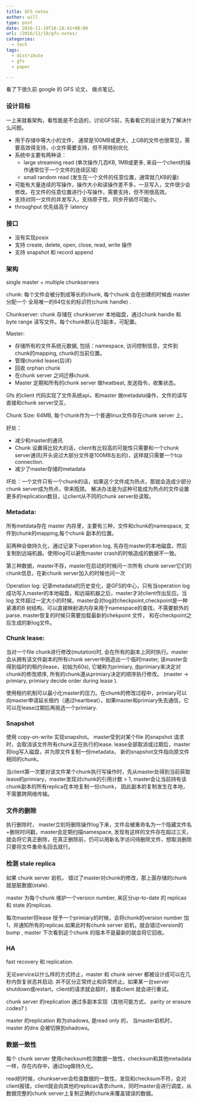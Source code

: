 ```yaml
---
title: GFS notes
author: will
type: post
date: 2016-11-19T16:18:41+00:00
url: /2016/11/19/gfs-notes/
categories:
  - tech
tags:
  - distribute
  - gfs
  - paper

---
```

看了下很久前 google 的 GFS 论文， 做点笔记。

<!--more-->

### 设计目标

一上来就看架构，看性能是不合适的，讨论GFS前，先看看它的设计是为了解决什么问题。

  * 用于存储中等大小的文件， 通常是100MB或更大，上GB的文件也很常见，需要高效得支持，小文件需要支持，但不用特别优化
  * 系统中主要有两种读： 
      * large streaming read (单次操作几百KB, 1MB或更多, 来自一个client的操作通常位于一个文件的连续区域)
      * small random read (发生在一个文件的任意位置，通常就几KB的量)
  * 可能有大量连续的写操作，操作大小和读操作差不多，一旦写入，文件很少会修改。在文件的任意位置进行小写操作，需要支持，但不用很高效。
  * 支持对同一文件的并发写入，支持原子性，同步开销尽可能小。
  * throughput 优先级高于 latency 

### 接口

  * 没有实现posix 
  * 支持 create, delete, open, close, read, write 操作
  * 支持 snapshot 和 record append

### 架构

single master + multiple chunkservers

chunk: 每个文件会被分割成等长的chunk, 每个chunk 会在创建的时候由 master分配一个 全局唯一的64位长的标识符(chunk handle) .

Chunkserver: chunk 存储在 chunkserver 本地磁盘，通过chunk handle 和 byte range 读写文件。每个chunk默认在3副本，可配置。

Master:

  * 存储所有的文件系统元数据, 包括：namespace, 访问控制信息，文件到chunk的mapping, chunk的当前位置。
  * 管理chunkd lease(后详)
  * 回收 orphan chunk
  * 在chunk server 之间迁移chunk. 
  * Master 定期和所有的chunk server 做heatbeat, 发送指令，收集状态。

Gfs 的client 代码实现了文件系统api，和master 做metadata操作，文件的读写直接和chunk server交互，

Chunk Size: 64MB, 每个chunk作为一个普通linux文件存在chunk server 上，

好处：

  * 减少和master的通讯
  * Chunk 设置得比较大的话，client有比较高的可能性只需要和一个chunk server通讯(开头说过大部分文件是100MB左右的)，这样就只需要一个tcp connection.
  * 减少了master存储的metadata

坏处：一个文件只有一个chunk的话，如果这个文件成为热点，那就会造成少部分chunk server成为热点，带来瓶颈。 解决办法是为这种可能成为热点的文件设置更多的replication数目，让client从不同的chunk server处读取。

### Metadata:

所有metdata存在 master 内存里，主要有三种，文件和chunk的namespace, 文件到chunk的mapping,每个chunk 副本的位置。

前两种会做持久化，通过记录下operation log, 先存在master的本地磁盘，然后复制到远端机器。使用log可以避免master crash的时候造成的数据不一致。

第三种数据，master不存，master在启动的时候问一次所有 chunk server它们的chunk信息，在新chunk server加入的时候也问一次

Operation log: 记录metadata的历史变化，是GFS的中心，只有当operation log成功写入master的本地磁盘，和远端机器之后，master才对client作出反应。当log 文件超过一定大小的时候，master会对log对checkpoint,checkpoint是一种紧凑的B 树结构，可以直接映射进内存来用于namespace的查找，不需要额外的parse. master恢复的时候只需要加载最新的chekpoint 文件， 和在checkpoint之后生成的新log文件。

### Chunk lease:

当对一个file chunk进行修改(mutation)时, 会在所有的副本上同时执行。master会从拥有该文件副本的所有chunk server中挑选出一个临时master, 该master会得到临时的租约(lease，初始为60s), 它被称为primiary, 由primiary来决定对chunk的修改顺序, 所有的chunk遵从primiary决定的顺序执行修改。 (master -> primiary, primiary decide order during lease ).

使用租约机制可以最小化master的压力。在chunk的修改过程中，primiary可以向master申请延长租约（通过heartbeat）。如果master和primiary失去通信，它可以在lease过期后再挑选一个primiary.

### Snapshot

使用 copy-on-write 实现snapshot。 master受到对某个file 的snapshot 请求时，会取消该文件所有chunk正在执行的lease. lease全部取消或过期后，master将log写入磁盘，并为原文件复制一份metadata， 新的snapshot文件指向原文件相同的chunk。

当client第一次要对该文件某个chunk执行写操作时，先从master处得到当前获取lease的primiary，master发现对chunk的引用计数 > 1, master会让当前持有该chunk副本的所有replica在本地复制一份chunk， 因此副本的复制发生在本地，不需要跨网络传输。

### 文件的删除

执行删除时， master立刻将删除操作log下来，文件会被重命名为一个隐藏文件名+删除时间戳，master会定期扫描namespace, 发现有这样的文件存在超过三天，就会将它真正删除，在真正删除前，仍可以用新名字访问待删除文件，想取消删除只要将文件重命名回去就行。

### 检测 stale replica

如果 chunk server 宕机， 错过了master对chunk的修改，那上面存储的chunk就是脏数据(stale).

master 为每个chunk 维护一个version number, 来区分up-to-date 的 replicas 和 state 的replicas.

每次master将lease 授予一个primiary的时候，会将chunk的version number 加1，并通知所有的replicas.如果此时有chunk server 宕机，就会错过version的bump , master 下次看到这个chunk 的版本不是最新的就会将它回收。

### HA

fast recovery 和 replication.

无论service以什么样的方式终止，master 和 chunk server 都被设计成可以在几秒内恢复状态并启动. 并不区分正常终止和异常终止。如果某一台server shutdown或restart，client的请求就会超时，接着client 就会进行重试。

chunk server 的replication 通过多副本实现（其他可能方式， parity or erasure codes? )

master 的replication 称为shadows, 是read only 的， 当master宕机时， master 的dns 会被切换到shadows。

### 数据一致性

每个 chunk server 使用checksum检测数据一致性，checksum和其他metadata一样，存在内存中，通过log做持久化。

read的时候，chunkserver会检查数据的一致性，发现和checksum不符，会对client报错，client就会向其他的replicas请求chunk，同时master会进行调度，从数据完整的chunk server上复制正确的chunk来覆盖错误的数据。